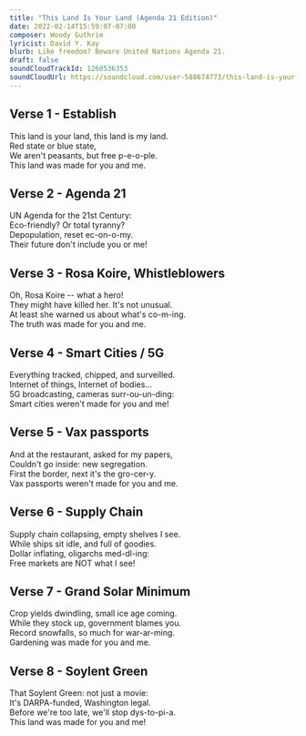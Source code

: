 ```yaml
---
title: "This Land Is Your Land (Agenda 21 Edition)"
date: 2022-02-14T15:59:07-07:00
composer: Woody Guthrie
lyricist: David Y. Kay
blurb: Like freedom? Beware United Nations Agenda 21.
draft: false
soundCloudTrackId: 1260536353
soundCloudUrl: https://soundcloud.com/user-588674773/this-land-is-your-land-agenda-21-edition
---
```


## Verse 1 - Establish

This land is your land, this land is my land.  
Red state or blue state,   
We aren't peasants, but free p-e-o-ple.  
This land was made for you and me.  

## Verse 2 - Agenda 21

UN Agenda for the 21st Century:  
Eco-friendly? Or total tyranny?  
Depopulation, reset ec-on-o-my.  
Their future don't include you or me!  

## Verse 3 - Rosa Koire, Whistleblowers

Oh, Rosa Koire -- what a hero!  
They might have killed her. It's not unusual.  
At least she warned us about what's co-m-ing.  
The truth was made for you and me.  

## Verse 4 - Smart Cities / 5G

Everything tracked, chipped, and surveilled.  
Internet of things, Internet of bodies...  
5G broadcasting, cameras surr-ou-un-ding:  
Smart cities weren't made for you and me!  

## Verse 5 - Vax passports

And at the restaurant, asked for my papers,  
Couldn't go inside: new segregation.  
First the border, next it's the gro-cer-y.  
Vax passports weren't made for you and me.  

## Verse 6 - Supply Chain

Supply chain collapsing, empty shelves I see.  
While ships sit idle, and full of goodies.  
Dollar inflating, oligarchs med-dl-ing:  
Free markets are NOT what I see!  

## Verse 7 - Grand Solar Minimum

Crop yields dwindling, small ice age coming.  
While they stock up, government blames you.  
Record snowfalls, so much for war-ar-ming.  
Gardening was made for you and me.  

## Verse 8 - Soylent Green

That Soylent Green: not just a movie:  
It's DARPA-funded, Washington legal.  
Before we're too late, we'll stop dys-to-pi-a.  
This land was made for you and me!  
